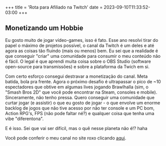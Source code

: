 +++
title = 'Rota para Afiliado na Twitch'
date = 2023-09-10T11:33:52-03:00
+++

## Monetizando um Hobbie

Eu gosto muito de jogar vídeo-games, isso é fato. Esse ano resolvi tirar do papel o máximo de projetos possível, o canal da Twitch é um deles e até agora as coisas tão fluindo (mais ou menos) bem. Eu sei que a realidade é que conseguir "criar" uma comunidade para consumir o meu conteúdo não é fácil. O legal é que aprendi muita coisa sobre o OBS Studio (software open-source para transmissões) e sobre a plataforma da Twich em si.

Com certo esforço consegui destravar a monetização do canal. Meta batida, bola pra frente. Agora o próximo desafio é ultrapassar o pico de ~10 espectadores que obtive em algumas lives jogando Brawlhalla (sim, o "Smash Bros 2D" que você pode encontrar na Steam, consoles e mobile). Sinceramente, não tenho pressa. Quero conseguir uma comunidade que curtar jogar (e assistir) o que eu gosto de jogar - o que envolve um enorme backlog de jogos que não tive acesso por não ter console e um PC bom, Action RPG's, FPS (não pode faltar né?) e qualquer coisa que tenha uma vibe "diferentona". 

E é isso. Sei que vai ser difícil, mas o quê nesse planeta não é!? haha

Você pode conferir o meu canal no site roxo clicando [aqui](https://www.twitch.tv/vinithehealer).